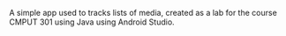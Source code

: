 A simple app used to tracks lists of media, created as a lab for the course CMPUT 301 using Java using Android Studio.
